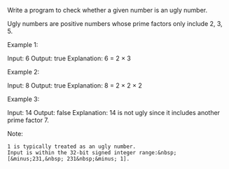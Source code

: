 Write a program to check whether a given number is an ugly number.

Ugly numbers are positive numbers whose prime factors only include 2, 3, 5.

Example 1:


Input: 6
Output: true
Explanation: 6 = 2 &times;&nbsp;3

Example 2:


Input: 8
Output: true
Explanation: 8 = 2 &times; 2 &times;&nbsp;2


Example 3:


Input: 14
Output: false 
Explanation: 14 is not ugly since it includes another prime factor 7.


Note:


	1 is typically treated as an ugly number.
	Input is within the 32-bit signed integer range:&nbsp;[&minus;231,&nbsp; 231&nbsp;&minus; 1].
